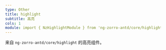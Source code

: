 ```yaml
---
type: Other
title: highlight
subtitle: 高亮
cols: 1
module: import { NzHighlightModule } from 'ng-zorro-antd/core/highlight';
---
```


来自 `ng-zorro-antd/core/highlight` 的高亮组件。
